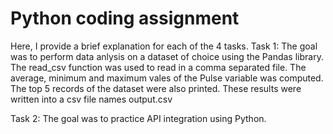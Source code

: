 # Python coding assignment
Here, I provide a brief explanation for each of the 4 tasks.
Task 1: The goal was to perform data anlysis on a dataset of choice using the Pandas library. 
The read_csv function was used to read in a comma separated file.
The average, minimum and maximum vales of the Pulse variable was computed. The top 5 records of the dataset were also printed.
These results were written into a csv file names output.csv

Task 2: The goal was to practice API integration using Python.

